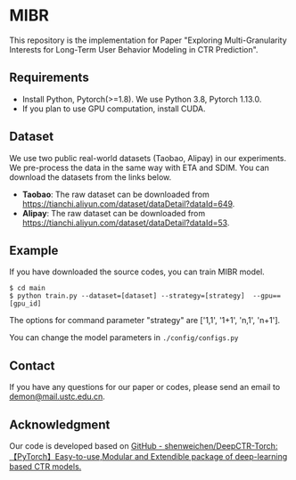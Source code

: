 # MIBR

This repository is the implementation for Paper "Exploring Multi-Granularity Interests for Long-Term User
Behavior Modeling in CTR Prediction".




## Requirements

* Install Python, Pytorch(>=1.8). We use Python 3.8, Pytorch 1.13.0.
* If you plan to use GPU computation, install CUDA.



## Dataset

We use two public real-world datasets (Taobao, Alipay) in our experiments. We pre-process the data in the same way with ETA and SDIM. You can download the datasets from the links below.

- **Taobao**: The raw dataset can be downloaded from https://tianchi.aliyun.com/dataset/dataDetail?dataId=649. 
- **Alipay**: The raw dataset can be downloaded from https://tianchi.aliyun.com/dataset/dataDetail?dataId=53. 




## Example

If you have downloaded the source codes, you can train MIBR model.

```
$ cd main
$ python train.py --dataset=[dataset] --strategy=[strategy]  --gpu==[gpu_id] 
```

The options for command parameter "strategy" are ['1,1',  '1+1',  'n,1',  'n+1'].

You can change the model parameters in `./config/configs.py`



## Contact

If you have any questions for our paper or codes, please send an email to demon@mail.ustc.edu.cn.



## Acknowledgment 

Our code is developed based on [GitHub - shenweichen/DeepCTR-Torch: 【PyTorch】Easy-to-use,Modular and Extendible package of deep-learning based CTR models.](https://github.com/shenweichen/DeepCTR-Torch)
